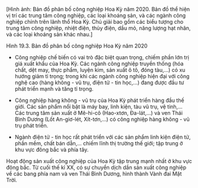 [Hình ảnh: Bản đồ phân bố công nghiệp Hoa Kỳ năm 2020. Bản đồ thể hiện vị trí các trung tâm công nghiệp, các loại khoáng sản, và các ngành công nghiệp chính trên lãnh thổ Hoa Kỳ. Chú giải bao gồm các biểu tượng cho trung tâm công nghiệp, nhiệt điện, thủy điện, dầu mỏ, năng lượng hạt nhân, và các loại khoáng sản khác nhau.]

Hình 19.3. Bản đồ phân bố công nghiệp Hoa Kỳ năm 2020

- Công nghiệp chế biến có vai trò đặc biệt quan trọng, chiếm phần lớn trị giá xuất khẩu của Hoa Kỳ. Các ngành công nghiệp truyền thống (hóa chất, dệt may, thực phẩm, luyện kim, sản xuất ô tô, đóng tàu,...) có xu hướng giảm tỉ trọng; trong khi các ngành công nghiệp hiện đại với công nghệ cao (hàng không - vũ trụ, điện tử - tin học,...) đang được đầu tư phát triển mạnh và tăng tỉ trọng.

+ Công nghiệp hàng không - vũ trụ của Hoa Kỳ phát triển hàng đầu thế giới. Các sản phẩm nổi bật là máy bay, linh kiện, tàu vũ trụ, vệ tinh,... Các trung tâm sản xuất ở Mê-hi-cô (Hao-xtơn, Đa-lát,...) và ven Thái Bình Dương (Lốt An-giơ-lét, Xít-tơn,...) có công nghiệp hàng không - vũ trụ phát triển.

+ Ngành điện tử - tin học rất phát triển với các sản phẩm linh kiện điện tử, phần mềm, chất bán dẫn,... chiếm lĩnh thị trường thế giới; tập trung ở khu vực đông bắc và phía tây.

Hoạt động sản xuất công nghiệp của Hoa Kỳ tập trung mạnh nhất ở khu vực đông bắc. Từ cuối thế kỉ XX, có sự chuyển dịch dần sản xuất công nghiệp về các bang phía nam và ven Thái Bình Dương, hình thành Vành đai Mặt Trời.